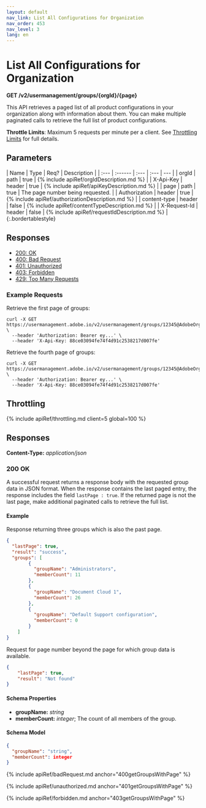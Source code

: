 ```yaml
---
layout: default
nav_link: List All Configurations for Organization
nav_order: 453
nav_level: 3
lang: en
---
```


# List All Configurations for Organization

<a class="api-ref-title" name="getGroups">__GET /v2/usermanagement/groups/{orgId}/{page}__</a>

This API retrieves a paged list of all product configurations in your organization along with information about them. You can make multiple paginated calls to retrieve the full list of product configurations.

__Throttle Limits__: Maximum 5 requests per minute per a client. See [Throttling Limits](#getUsersWithPageThrottle) for full details.

## __Parameters__

| Name | Type | Req? | Description |
| :--- | :------ | :--- | :--- | --- |
| orgId | path | true | {% include apiRef/orgIdDescription.md %} |
| X-Api-Key | header | true | {% include apiRef/apiKeyDescription.md %} |
| page | path | true | The page number being requested. |
| Authorization | header | true | {% include apiRef/authorizationDescription.md %} |
| content-type | header | false | {% include apiRef/contentTypeDescription.md %} |
| X-Request-Id | header | false | {% include apiRef/requestIdDescription.md %} |
{:.bordertablestyle}


## __Responses__

- [200: OK](#200getGroupsWithPage)
- [400: Bad Request](#400getGroupsWithPage)
- [401: Unauthorized](#401getGroupsWithPage)
- [403: Forbidden](#403getGroupsWithPage)
- [429: Too Many Requests](#getGroupsWithPageThrottle)

### __Example Requests__
Retrieve the first page of groups:
```
curl -X GET https://usermanagement.adobe.io/v2/usermanagement/groups/12345@AdobeOrg/0 \
  --header 'Authorization: Bearer ey...' \
  --header 'X-Api-Key: 88ce03094fe74f4d91c2538217d007fe'
```

Retrieve the fourth page of groups:
```
curl -X GET https://usermanagement.adobe.io/v2/usermanagement/groups/12345@AdobeOrg/4 \
  --header 'Authorization: Bearer ey...' \
  --header 'X-Api-Key: 88ce03094fe74f4d91c2538217d007fe'
```

## <a name="getUsersWithPageThrottle" class="api-ref-subtitle">__Throttling__</a>

{% include apiRef/throttling.md client=5 global=100 %}


## __Responses__

__Content-Type:__ _application/json_

### <a name="200getGroupsWithPage" class="api-ref-subtitle">__200 OK__</a>
A successful request returns a response body with the requested group data in JSON format. When the response contains the last paged entry, the response includes the field `lastPage : true`. If the returned page is not the last page, make additional paginated calls to retrieve the full list.


#### Example
<a name="getGroupsExample" class="api-ref-subtitle">Response returning three groups which is also the past page.</a>
```json
{
  "lastPage": true,
  "result": "success",
  "groups": [
        {
          "groupName": "Administrators",
          "memberCount": 11
        },
        {
          "groupName": "Document Cloud 1",
          "memberCount": 26
        },
        {
          "groupName": "Default Support configuration",
          "memberCount": 0
        }
    ]
}
```

<a name="getGroupsBeyondPageBoundaryExample" class="api-ref-subtitle">Request for page number beyond the page for which group data is available.</a>
```json
{
    "lastPage": true,
    "result": "Not found"
}
```

#### __Schema Properties__

* __groupName:__ _string_
* __memberCount:__ _integer_; The count of all members of the group.

#### __Schema Model__

```json
{
  "groupName": "string",
  "memberCount": integer
}
  ```

{% include apiRef/badRequest.md anchor="400getGroupsWithPage" %}

{% include apiRef/unauthorized.md anchor="401getGroupsWithPage" %}

{% include apiRef/forbidden.md anchor="403getGroupsWithPage" %}